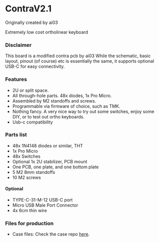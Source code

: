 # ContraV2.1
Originally created by ai03 

Extremely low cost ortholinear keyboard
### Disclaimer
This board is a modified contra pcb  by ai03 While the schematic, basic layout, pinout (of course) etc is essentially the same, it supports optional USB-C for easy connectivity.

### Features
- 2U or split space.
- All through-hole parts. 48x diodes, 1x Pro Micro.
- Assembled by M2 standoffs and screws.
- Programmable via firmware of choice, such as TMK.
- Nothing fancy. A very nice way to try out some switches, enjoy some DIY, or to test out ortho keyboards.
- Usb-c compatibility

### Parts list
- 48x 1N4148 diodes or similar, THT
- 1x Pro Micro
- 48x Switches
- Optional 1x 2U stabilizer, PCB mount
- One PCB, one plate, and one bottom plate
- 5 M2 8mm standoffs
- 10 M2 screws
#### Optional
- TYPE-C-31-M-12 USB-C port 
- Micro USB Male Port Connector
- 4x 6cm thin wire

### Files for production
- Case files: Check the case repo [here](https://github.com/ai03-2725/ContraPlates).
